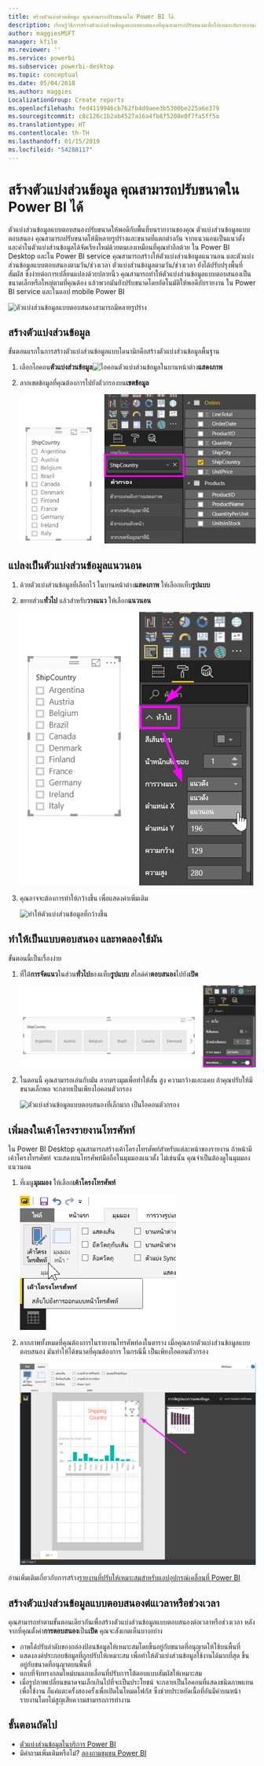 ```yaml
---
title: สร้างตัวแบ่งส่วนข้อมูล คุณสามารถปรับขนาดใน Power BI ได้
description: เรียนรู้วิธีการสร้างตัวแบ่งส่วนข้อมูลแบบตอบสนองที่คุณสามารถปรับขนาดเพื่อให้เหมาะกับรายงานของคุณ
author: maggiesMSFT
manager: kfile
ms.reviewer: ''
ms.service: powerbi
ms.subservice: powerbi-desktop
ms.topic: conceptual
ms.date: 05/04/2018
ms.author: maggies
LocalizationGroup: Create reports
ms.openlocfilehash: fed4119946cb762fb4d9aee3b5300be225a6e379
ms.sourcegitcommit: c8c126c1b2ab4527a16a4fb8f5208e0f7fa5ff5a
ms.translationtype: HT
ms.contentlocale: th-TH
ms.lasthandoff: 01/15/2019
ms.locfileid: "54288117"
---
```

# <a name="create-a-responsive-slicer-you-can-resize-in-power-bi"></a>สร้างตัวแบ่งส่วนข้อมูล คุณสามารถปรับขนาดใน Power BI ได้

ตัวแบ่งส่วนข้อมูลแบบตอบสนองปรับขนาดให้พอดีกับพื้นที่บนรายงานของคุณ ตัวแบ่งส่วนข้อมูลแบบตอบสนอง คุณสามารถปรับขนาดให้มีหลายรูปร่างและขนาดที่แตกต่างกัน จากแนวนอนเป็นแนวตั้ง และค่าในตัวแบ่งส่วนข้อมูลได้จัดเรียงใหม่ด้วยตนเองเหมือนที่คุณทำอีกด้วย ใน Power BI Desktop และใน Power BI service คุณสามารถสร้างให้ตัวแบ่งส่วนข้อมูลแนวนอน และตัวแบ่งส่วนข้อมูลแบบตอบสนองตามวัน/ช่วงเวลา ตัวแบ่งส่วนข้อมูลตามวัน/ช่วงเวลา ยังได้ปรับปรุงพื้นที่สัมผัส ซึ่งง่ายต่อการเปลี่ยนแปลงด้วยปลายนิ้ว คุณสามารถทำให้ตัวแบ่งส่วนข้อมูลแบบตอบสนองเป็นขนาดเล็กหรือใหญ่ตามที่คุณต้อง แล้วพวกมันยังปรับขนาดโดยอัตโนมัติให้พอดีกับรายงาน ใน Power BI service และในแอป mobile Power BI 

![ตัวแบ่งส่วนข้อมูลแบบตอบสนองสามารถมีหลายรูปร่าง](media/power-bi-slicer-filter-responsive/power-bi-slicer-filter-responsive-0-slicer.gif)

## <a name="create-a-slicer"></a>สร้างตัวแบ่งส่วนข้อมูล

ขั้นตอนแรกในการสร้างตัวแบ่งส่วนข้อมูลแบบไดนามิกคือสร้างตัวแบ่งส่วนข้อมูลพื้นฐาน 

1. เลือกไอคอน**ตัวแบ่งส่วนข้อมูล**![ไอคอนตัวแบ่งส่วนข้อมูล](media/power-bi-slicer-filter-responsive/power-bi-slicer-filter-responsive-0-slicer-icon.png)ในบานหน้าต่าง**แสดงภาพ**
2. ลากเขตข้อมูลที่คุณต้องการไปยังตัวกรองบน**เขตข้อมูล**

    ![เพิ่มเขตข้อมูลลงในตัวแบ่งส่วนข้อมูล](media/power-bi-slicer-filter-responsive/power-bi-slicer-filter-responsive-1-create.png)

## <a name="convert-to-a-horizontal-slicer"></a>แปลงเป็นตัวแบ่งส่วนข้อมูลแนวนอน

1. ด้วยตัวแบ่งส่วนข้อมูลที่เลือกไว้ ในบานหน้าต่าง**แสดงภาพ** ให้เลือกแท็บ**รูปแบบ**
2. ขยายส่วน**ทั่วไป** แล้วสำหรับ**วางแนว** ให้เลือก**แนวนอน**

    ![ตั้งค่าตัวแบ่งส่วนข้อมูลเป็นแนวนอน](media/power-bi-slicer-filter-responsive/power-bi-slicer-filter-responsive-2-horizontal.png) 

1.  คุณอาจจะต้องการทำให้กว้างขึ้น เพื่อแสดงค่าเพิ่มเติม

     ![ทำให้ตัวแบ่งส่วนข้อมูลที่กว้างขึ้น](media/power-bi-slicer-filter-responsive/power-bi-slicer-filter-responsive-3-wider.png)

## <a name="make-it-responsive-and-experiment-with-it"></a>ทำให้เป็นแบบตอบสนอง และทดลองใช้มัน

ขั้นตอนนี้เป็นเรื่องง่าย 

1. ที่ใต้**การจัดแนว**ในส่วน**ทั่วไป**ของแท็บ**รูปแบบ** สไลด์ค่า**ตอบสนอง**ไปยัง**เปิด**  

    ![ตอนนี้ตัวแบ่งส่วนข้อมูลเป็นแบบตอบสนอง](media/power-bi-slicer-filter-responsive/power-bi-slicer-filter-responsive-4-responsive-on.png)

1. ในตอนนี้ คุณสามารถเล่นกับมัน ลากตรงมุมเพื่อทำให้สั้น สูง ความกว้างและแคบ ถ้าคุณปรับให้มีขนาดเล็กพอ จะกลายเป็นเพียงไอคอนตัวกรอง

    ![ตัวแบ่งส่วนข้อมูลแบบตอบสนองที่เล็กมาก เป็นไอคอนตัวกรอง](media/power-bi-slicer-filter-responsive/power-bi-slicer-filter-responsive-5-mini-icon.png)

## <a name="add-it-to-a-phone-report-layout"></a>เพิ่มลงในเค้าโครงรายงานโทรศัพท์

ใน Power BI Desktop คุณสามารถสร้างเค้าโครงโทรศัพท์สำหรับแต่ละหน้าของรายงาน ถ้าหน้ามีเค้าโครงโทรศัพท์ จะแสดงบนโทรศัพท์มือถือในมุมมองแนวตั้ง ไม่เช่นนั้น คุณจำเป็นต้องดูในมุมมองแนวนอน 

1. ที่เมนู**มุมมอง** ให้เลือก**เค้าโครงโทรศัพท์**

     ![ไอคอนเค้าโครงโทรศัพท์ เมนูมุมมอง](media/power-bi-slicer-filter-responsive/power-bi-slicer-filter-responsive-6-phone-layout-button.png)
    
1. ลากภาพทั้งหมดที่คุณต้องการในรายงานโทรศัพท์ลงในตาราง เมื่อคุณลากตัวแบ่งส่วนข้อมูลแบบตอบสนอง มันทำให้ได้ขนาดที่คุณต้องการ ในกรณีนี้ เป็นเพียงไอคอนตัวกรอง

    ![เพิ่มตัวแบ่งส่วนข้อมูลไปยังเค้าโครงรายงานโทรศัพท์](media/power-bi-slicer-filter-responsive/power-bi-slicer-filter-responsive-7-phone-slicer-icon.png)

อ่านเพิ่มเติมเกี่ยวกับการสร้าง[รายงานที่ปรับให้เหมาะสมสำหรับแอปอุปกรณ์เคลื่อนที่ Power BI](desktop-create-phone-report.md)

## <a name="make-a-time-or-range-slicer-responsive"></a>สร้างตัวแบ่งส่วนข้อมูลแบบตอบสนองต่แเวลาหรือช่วงเวลา

คุณสามารถทำตามขั้นตอนเดียวกันเพื่อสร้างตัวแบ่งส่วนข้อมูลแบบตอบสนองต่อเวลาหรือช่วงเวลา หลังจากที่คุณตั้งค่า**การตอบสนอง**เป็น**เปิด** คุณจะสังเกตเห็นบางอย่าง

- ภาพได้ปรับลำดับของกล่องป้อนข้อมูลให้เหมาะสมโดยขึ้นอยู่กับขนาดที่อนุญาตให้ใช้บนพื้นที่ 
- แสดงองค์ประกอบข้อมูลที่ถูกปรับให้เหมาะสม เพื่อทำให้ตัวแบ่งส่วนข้อมูลใช้งานได้มากที่สุด ขึ้นอยู่กับขนาดที่อนุญาตบนพื้นที่ 
- แถบที่จับทรงกลมใหม่บนแถบเลื่อนที่ปรับการโต้ตอบแบบสัมผัสให้เหมาะสม 
- เมื่อรูปภาพเปลี่ยนขนาดจนเล็กเกินไปที่จะเป็นประโยชน์ จะกลายเป็นไอคอนที่แสดงชนิดภาพแทน เพื่อใช้งาน ก็แค่แตะครั้งสองครั้งเพื่อเปิดในโหมดโฟกัส ซึ่งช่วยประหยัดเนื้อที่อันมีค่าบนหน้ารายงานโดยไม่สูญเสียความสามารถการทำงาน

## <a name="next-steps"></a>ขั้นตอนถัดไป

- [ตัวแบ่งส่วนข้อมูลในบริการ Power BI](visuals/power-bi-visualization-slicers.md)
- มีคำถามเพิ่มเติมหรือไม่? [ลองถามชุมชน Power BI](http://community.powerbi.com/)